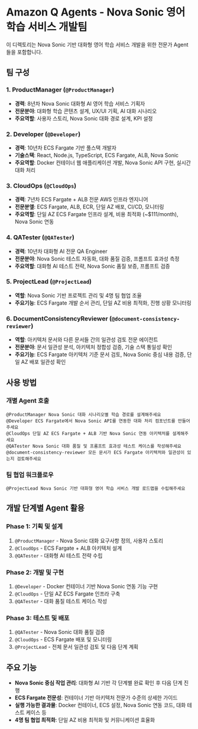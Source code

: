 # Amazon Q Agents - Nova Sonic 영어 학습 서비스 개발팀

이 디렉토리는 Nova Sonic 기반 대화형 영어 학습 서비스 개발을 위한 전문가 Agent들을 포함합니다.

## 팀 구성

### 1. ProductManager (`@ProductManager`)
- **경력**: 8년차 Nova Sonic 대화형 AI 영어 학습 서비스 기획자
- **전문분야**: 대화형 학습 콘텐츠 설계, UX/UI 기획, AI 대화 시나리오
- **주요역할**: 사용자 스토리, Nova Sonic 대화 경로 설계, KPI 설정

### 2. Developer (`@Developer`)
- **경력**: 10년차 ECS Fargate 기반 풀스택 개발자
- **기술스택**: React, Node.js, TypeScript, ECS Fargate, ALB, Nova Sonic
- **주요역할**: Docker 컨테이너 웹 애플리케이션 개발, Nova Sonic API 구현, 실시간 대화 처리

### 3. CloudOps (`@CloudOps`)
- **경력**: 7년차 ECS Fargate + ALB 전문 AWS 인프라 엔지니어
- **전문분앺**: ECS Fargate, ALB, ECR, 단일 AZ 배포, CI/CD, 모니터링
- **주요역할**: 단일 AZ ECS Fargate 인프라 설계, 비용 최적화 (~$111/month), Nova Sonic 연동

### 4. QATester (`@QATester`)
- **경력**: 10년차 대화형 AI 전문 QA Engineer
- **전문분야**: Nova Sonic 테스트 자동화, 대화 품질 검증, 프롬프트 효과성 측정
- **주요역할**: 대화형 AI 테스트 전략, Nova Sonic 품질 보증, 프롬프트 검증

### 5. ProjectLead (`@ProjectLead`)
- **역할**: Nova Sonic 기반 프로젝트 관리 및 4명 팀 협업 조율
- **주요기능**: ECS Fargate 개발 순서 관리, 단일 AZ 비용 최적화, 진행 상황 모니터링

### 6. DocumentConsistencyReviewer (`@document-consistency-reviewer`)
- **역할**: 아키텍처 문서와 다른 문서들 간의 일관성 검토 전문 에이전트
- **전문분야**: 문서 일관성 분석, 아키텍처 정합성 검증, 기술 스택 통일성 확인
- **주요기능**: ECS Fargate 아키텍처 기준 문서 검토, Nova Sonic 중심 내용 검증, 단일 AZ 배포 일관성 확인

## 사용 방법

### 개별 Agent 호출
```
@ProductManager Nova Sonic 대화 시나리오별 학습 경로를 설계해주세요
@Developer ECS Fargate에서 Nova Sonic API를 연동한 대화 처리 컴포넌트를 만들어주세요
@CloudOps 단일 AZ ECS Fargate + ALB 기반 Nova Sonic 연동 아키텍처를 설계해주세요
@QATester Nova Sonic 대화 품질 및 프롬프트 효과성 테스트 케이스를 작성해주세요
@document-consistency-reviewer 모든 문서가 ECS Fargate 아키텍처와 일관성이 있는지 검토해주세요
```

### 팀 협업 워크플로우
```
@ProjectLead Nova Sonic 기반 대화형 영어 학습 서비스 개발 로드맵을 수립해주세요
```

## 개발 단계별 Agent 활용

### Phase 1: 기획 및 설계
1. `@ProductManager` - Nova Sonic 대화 요구사항 정의, 사용자 스토리
2. `@CloudOps` - ECS Fargate + ALB 아키텍처 설계
3. `@QATester` - 대화형 AI 테스트 전략 수립

### Phase 2: 개발 및 구현
1. `@Developer` - Docker 컨테이너 기반 Nova Sonic 연동 기능 구현
2. `@CloudOps` - 단일 AZ ECS Fargate 인프라 구축
3. `@QATester` - 대화 품질 테스트 케이스 작성

### Phase 3: 테스트 및 배포
1. `@QATester` - Nova Sonic 대화 품질 검증
2. `@CloudOps` - ECS Fargate 배포 및 모니터링
3. `@ProjectLead` - 전체 문서 일관성 검토 및 다음 단계 계획

## 주요 기능

- **Nova Sonic 중심 작업 관리**: 대화형 AI 기반 각 단계별 완료 확인 후 다음 단계 진행
- **ECS Fargate 전문성**: 컨테이너 기반 아키텍처 전문가 수준의 상세한 가이드
- **실행 가능한 결과물**: Docker 컨테이너, ECS 설정, Nova Sonic 연동 코드, 대화 테스트 케이스 등
- **4명 팀 협업 최적화**: 단일 AZ 비용 최적화 및 커뮤니케이션 효율화